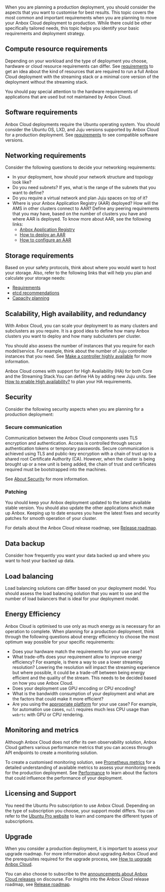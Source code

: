When you are planning a production deployment, you should consider the aspects that you want to customise for best results. This topic covers the most common and important requirements when you are planning to move your Anbox Cloud deployment to production. While there could be other specifically tailored needs, this topic helps you identify your basic requirements and deployment strategy.

## Compute resource requirements 

Depending on your workload and the type of deployment you choose, hardware or cloud resource requirements can differ. See [requirements](https://discourse.ubuntu.com/t/requirements/17734) to get an idea about the kind of resources that are required to run a full Anbox Cloud deployment with the streaming stack or a minimal core version of the deployment without the streaming stack. 

You should pay special attention to the hardware requirements of applications that are used but not maintained by Anbox Cloud. 

## Software requirements 

Anbox Cloud deployments require the Ubuntu operating system. You should consider the Ubuntu OS, LXD, and Juju versions supported by Anbox Cloud for a production deployment. See [requirements](https://discourse.ubuntu.com/t/requirements/17734) to see compatible software versions.

## Networking requirements 

Consider the following questions to decide your networking requirements:

* In your deployment, how should your network structure and topology look like?
* Do you need subnets? If yes, what is the range of the subnets that you want to define?
* Do you require a virtual network and plan Juju spaces on top of it?
* Where is your Anbox Application Registry (AAR) deployed? How will the AMS in other clusters connect to AAR? Define any peering requirements that you may have, based on the number of clusters you have and where AAR is deployed. To know more about AAR, see the following links:
    * [Anbox Application Registry](https://discourse.ubuntu.com/t/anbox-application-registry-aar/17761)
    * [How to deploy an AAR](https://discourse.ubuntu.com/t/how-to-deploy-an-aar/17749) 
    * [How to configure an AAR](https://discourse.ubuntu.com/t/how-to-configure-an-aar/24319)

## Storage requirements

Based on your safety protocols, think about where you would want to host your storage. Also, refer to the following links that will help you plan and calculate your storage needs:

* [Requirements](https://discourse.ubuntu.com/t/requirements/17734)
* [etcd recommendations](https://etcd.io/docs/v3.5/op-guide/hardware/)
* [Capacity planning](https://discourse.ubuntu.com/t/about-capacity-planning/28717)

## Scalability, High availability, and redundancy

With Anbox Cloud, you can scale your deployment to as many clusters and subclusters as you require. It is a good idea to define how many Anbox clusters you want to deploy and how many subclusters per cluster. 

You should also assess the number of instances that you require for each model/service. For example, think about the number of Juju controller instances that you need. See [Make a controller highly available](https://juju.is/docs/olm/manage-controllers#heading--make-a-controller-highly-available) for more information.

Anbox Cloud comes with support for High Availability (HA) for both Core and the Streaming Stack.You can define HA by adding new Juju units. See [How to enable High availability?](https://discourse.ubuntu.com/t/how-to-enable-high-availability/17754) to plan your HA requirements.

## Security

Consider the following security aspects when you are planning for a production deployment:

### Secure communication

Communication between the Anbox Cloud components uses TLS encryption and authentication. Access is controlled through secure authentication tokens or temporary passwords. Secure communication is achieved using TLS and public-key encryption with a chain of trust up to a shared root Certificate Authority (CA). However, when the cluster is being brought up or a new unit is being added, the chain of trust and certificates required must be bootstrapped into the machines.

See [About Security](https://discourse.ubuntu.com/t/about-security/31217) for more information.

### Patching

You should keep your Anbox deployment updated to the latest available stable version. You should also update the other applications which make up Anbox. Keeping up to date ensures you have the latest fixes and security patches for smooth operation of your cluster.

For details about the Anbox Cloud release roadmap, see [Release roadmap](https://discourse.ubuntu.com/t/release-roadmap/19359).

## Data backup

Consider how frequently you want your data backed up and where you want to host your backed up data.

## Load balancing 

Load balancing solutions can differ based on your deployment model. You should assess the load balancing solution that you want to use and the number of load balancers that is ideal for your deployment model.

## Energy Efficiency

Anbox Cloud is optimised to use only as much energy as is necessary for an operation to complete. When planning for a production deployment, think through the following questions about energy efficiency to choose the most optimum way possible for your specific requirements:

* Does your hardware match the requirements for your use case?
* What trade-offs does your requirement allow to improve energy efficiency? For example, is there a way to use a lower streaming resolution? Lowering the resolution will impact the streaming experience but where possible, it could be a trade-off between being energy efficient and the quality of the stream. This needs to be decided based on how you use Anbox Cloud.
* Does your deployment use GPU encoding or CPU encoding?
* What is the bandwidth consumption of your deployment and what are the factors that could make it more efficient?
* Are you using the [appropriate platform](https://discourse.ubuntu.com/t/37322#supported-platforms-3) for your use case? For example, for automation use cases, `null` requires much less CPU usage than `webrtc` with GPU or CPU rendering.

## Monitoring and metrics

Although Anbox Cloud does not offer its own observability solution, Anbox Cloud gathers various performance metrics that you can access through API endpoints to create a monitoring solution.

To create a customised monitoring solution, see [Prometheus metrics](https://discourse.ubuntu.com/t/prometheus-metrics/19521) for a detailed understanding of available metrics to assess your monitoring needs for the production deployment. See [Performance](https://discourse.ubuntu.com/t/29416) to learn about the factors that could influence the performance of your deployment.

## Licensing and Support

You need the Ubuntu Pro subscription to use Anbox Cloud. Depending on the type of subscription you choose, your support model differs. You can refer to the [Ubuntu Pro website](https://ubuntu.com/pro) to learn and compare the different types of subscriptions. 

## Upgrade

When you consider a production deployment, it is important to assess your upgrade roadmap. For more information about upgrading Anbox Cloud and the prerequisites required for the upgrade process, see [How to upgrade Anbox Cloud](https://discourse.ubuntu.com/t/how-to-upgrade-anbox-cloud/17750). 

You can also choose to subscribe to the [announcements about Anbox Cloud releases](https://discourse.ubuntu.com/c/anbox-cloud/announcements/55) on discourse. For insights into the Anbox Cloud release roadmap, see [Release roadmap](https://discourse.ubuntu.com/t/release-roadmap/19359).